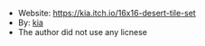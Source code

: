 - Website: https://kia.itch.io/16x16-desert-tile-set
- By: [kia](https://kia.itch.io/)
- The author did not use any licnese
